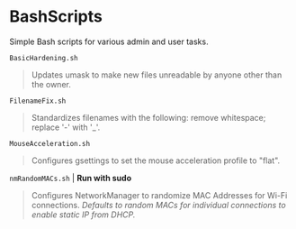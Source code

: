 # BashScripts
Simple Bash scripts for various admin and user tasks.

`BasicHardening.sh`

> Updates umask to make new files unreadable by anyone other than the owner.

`FilenameFix.sh`

> Standardizes filenames with the following: remove whitespace; replace '-' with '_'.

`MouseAcceleration.sh`

> Configures gsettings to set the mouse acceleration profile to "flat".

`nmRandomMACs.sh` | **Run with sudo**

> Configures NetworkManager to randomize MAC Addresses for Wi-Fi connections.
*Defaults to random MACs for individual connections to enable static IP from DHCP.*
